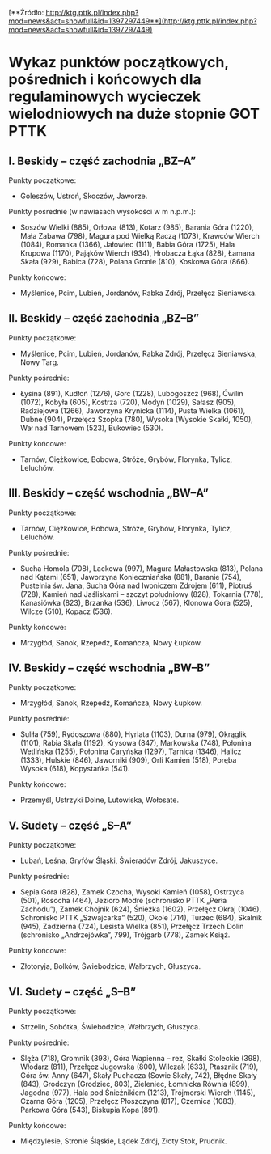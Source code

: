 [**Źródło: http://ktg.pttk.pl/index.php?mod=news&act=showfull&id=1397297449**](http://ktg.pttk.pl/index.php?mod=news&act=showfull&id=1397297449)

# Wykaz punktów początkowych, pośrednich i końcowych dla regulaminowych wycieczek wielodniowych na duże stopnie GOT PTTK

## I. Beskidy – część zachodnia „BZ–A”

Punkty początkowe:
- Goleszów, Ustroń, Skoczów, Jaworze.

Punkty pośrednie (w nawiasach wysokości w m n.p.m.):
- Soszów Wielki (885), Orłowa (813), Kotarz (985), Barania Góra (1220), Mała Zabawa (798), Magura pod Wielką Raczą (1073), Krawców Wierch (1084), Romanka (1366), Jałowiec (1111), Babia Góra (1725), Hala Krupowa (1170), Pająków Wierch (934), Hrobacza Łąka (828), Łamana Skała (929), Babica (728), Polana Gronie (810), Koskowa Góra (866).

Punkty końcowe:
- Myślenice, Pcim, Lubień, Jordanów, Rabka Zdrój, Przełęcz Sieniawska.

## II. Beskidy – część zachodnia „BZ–B”

Punkty początkowe:
- Myślenice, Pcim, Lubień, Jordanów, Rabka Zdrój, Przełęcz Sieniawska, Nowy Targ.

Punkty pośrednie:
- Łysina (891), Kudłoń (1276), Gorc (1228), Lubogoszcz (968), Ćwilin (1072), Kobyła (605), Kostrza (720), Modyń (1029), Sałasz (905), Radziejowa (1266), Jaworzyna Krynicka (1114), Pusta Wielka (1061), Dubne (904), Przełęcz Szopka (780), Wysoka (Wysokie Skałki, 1050), Wał nad Tarnowem (523), Bukowiec (530).

Punkty końcowe:
- Tarnów, Ciężkowice, Bobowa, Stróże, Grybów, Florynka, Tylicz, Leluchów.

## III. Beskidy – część wschodnia „BW–A”

Punkty początkowe:
- Tarnów, Ciężkowice, Bobowa, Stróże, Grybów, Florynka, Tylicz, Leluchów.

Punkty pośrednie:
- Sucha Homola (708), Lackowa (997), Magura Małastowska (813), Polana nad Kątami (651), Jaworzyna Konieczniańska (881), Baranie (754), Pustelnia św. Jana, Sucha Góra nad Iwoniczem Zdrojem (611), Piotruś (728), Kamień nad Jaśliskami – szczyt południowy (828), Tokarnia (778), Kanasiówka (823), Brzanka (536), Liwocz (567), Klonowa Góra (525), Wilcze (510), Kopacz (536).

Punkty końcowe:
- Mrzygłód, Sanok, Rzepedź, Komańcza, Nowy Łupków.

## IV. Beskidy – część wschodnia „BW–B”

Punkty początkowe:
- Mrzygłód, Sanok, Rzepedź, Komańcza, Nowy Łupków.

Punkty pośrednie:
- Suliła (759), Rydoszowa (880), Hyrlata (1103), Durna (979), Okrąglik (1101), Rabia Skała (1192), Krysowa (847), Markowska (748), Połonina Wetlińska (1255), Połonina Caryńska (1297), Tarnica (1346), Halicz (1333), Hulskie (846), Jaworniki (909), Orli Kamień (518), Poręba Wysoka (618), Kopystańka (541).

Punkty końcowe:
- Przemyśl, Ustrzyki Dolne, Lutowiska, Wołosate.

## V. Sudety – część „S–A”

Punkty początkowe:
- Lubań, Leśna, Gryfów Śląski, Świeradów Zdrój, Jakuszyce.

Punkty pośrednie:
- Sępia Góra (828), Zamek Czocha, Wysoki Kamień (1058), Ostrzyca (501), Rosocha (464), Jezioro Modre (schronisko PTTK „Perła Zachodu”), Zamek Chojnik (624), Śnieżka (1602), Przełęcz Okraj (1046), Schronisko PTTK „Szwajcarka” (520), Okole (714), Turzec (684), Skalnik (945), Zadzierna (724), Lesista Wielka (851), Przełęcz Trzech Dolin (schronisko „Andrzejówka”, 799), Trójgarb (778), Zamek Książ.

Punkty końcowe:
- Złotoryja, Bolków, Świebodzice, Wałbrzych, Głuszyca.

## VI. Sudety – część „S–B”

Punkty początkowe:
- Strzelin, Sobótka, Świebodzice, Wałbrzych, Głuszyca.

Punkty pośrednie:
- Ślęża (718), Gromnik (393), Góra Wapienna – rez, Skałki Stoleckie (398), Włodarz (811), Przełęcz Jugowska (800), Wilczak (633), Ptasznik (719), Góra św. Anny (647), Skały Puchacza (Sowie Skały, 742), Błędne Skały (843), Grodczyn (Grodziec, 803), Zieleniec, Łomnicka Równia (899), Jagodna (977), Hala pod Śnieżnikiem (1213), Trójmorski Wierch (1145), Czarna Góra (1205), Przełęcz Płoszczyna (817), Czernica (1083), Parkowa Góra (543), Biskupia Kopa (891).

Punkty końcowe:
- Międzylesie, Stronie Śląskie, Lądek Zdrój, Złoty Stok, Prudnik.
